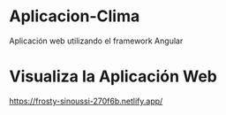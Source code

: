 # Aplicacion-Clima
Aplicación web utilizando el framework Angular

# Visualiza la Aplicación Web
https://frosty-sinoussi-270f6b.netlify.app/
